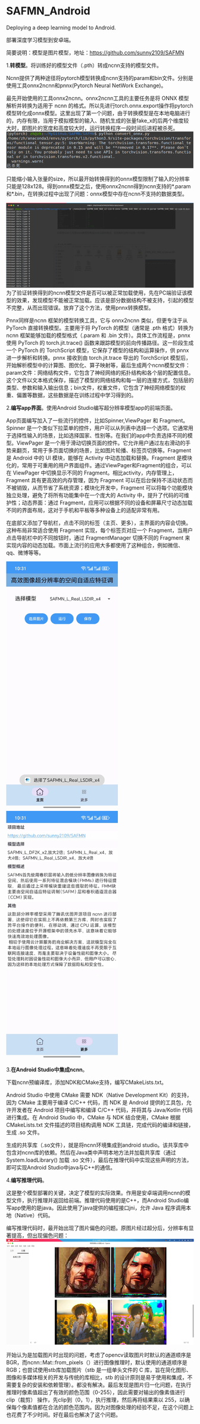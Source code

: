 # SAFMN_Android
Deploying a deep learning model to Android.

部署深度学习模型到安卓端。

简要说明：模型是图片模型，地址：https://github.com/sunny2109/SAFMN

1.**转模型**。将训练好的模型文件（.pth）转成ncnn支持的模型文件。

Ncnn提供了两种途径将pytorch模型转换成ncnn支持的param和bin文件。分别是使用工具onnx2ncnn和pnnx(Pytorch Neural NetWork Exchange)。

最先开始使用的工具onnx2ncnn。onnx2ncnn工具的主要任务是将 ONNX 模型解析并转换为适用于 ncnn 的格式。所以先进行torch.onnx.export操作将pytorch模型转化成onnx模型。这里出现了第一个问题，由于转换模型是在本地电脑进行的，内存有限，当用于模拟模型的输入、随机生成的张量fake_x的后两个维度较大时，即图片的宽度和高度较大时，运行转换程序一段时间后进程被杀死。![image-20240928184953581](images/image-20240928184953581.png)

只能缩小输入张量的size，所以最开始转换得到的onnx模型限制了输入的分辨率只能是128x128。得到onnx模型之后，使用onnx2ncnn得到ncnn支持的*.param和*.bin，在转换过程中出现了问题：onnx模型中存在ncnn不支持的数据类型。

![image-20240928185147175](images/image-20240928185147175.png)为了验证转换得到的ncnn模型文件是否可以被正常加载使用，先在PC端验证该模型的效果，发现模型不能被正常加载。应该是部分数据结构不被支持，引起的模型不完整，从而出现错误。放弃了这个方法，使用pnnx转换模型。

Pnnx同样是ncnn 框架的模型转换工具，它与 onnx2ncnn 类似，但更专注于从 PyTorch 直接转换模型。主要用于将 PyTorch 的模型（通常是 .pth 格式）转换为 ncnn 框架能够加载的模型格式（.param 和 .bin 文件）。具体工作流程是，pnnx 使用 PyTorch 的 torch.jit.trace() 函数来跟踪模型的前向传播路径。这一阶段生成一个 PyTorch 的 TorchScript 模型，它保存了模型的结构和运算操作，供 pnnx 进一步解析和转换。pnnx 接收到由 torch.jit.trace 导出的 TorchScript 模型后，开始解析模型中的计算图、图优化、算子映射等，最后生成两个ncnn模型文件：param文件：网络结构文件，它包含了神经网络的拓扑结构和各个层的配置信息。这个文件以文本格式保存，描述了模型的网络结构和每一层的连接方式，包括层的类型、参数和输入输出信息；bin文件，权重文件，它包含了神经网络模型的权重、偏置等数据，这些数据是在训练过程中学习得到的。

2.**编写app界面**。使用Android Studio编写超分辨率模型app的前端页面。

App页面编写加入了一些流行的控件，比如Spinner,ViewPager 和 Fragment。Spinner 是一个类似下拉菜单的控件，用户可以从列表中选择一个选项。它通常用于选择性输入的场景，比如选择国家、性别等。在我们的app中负责选择不同的模型。ViewPager 是一个用于滑动切换页面的控件。它允许用户通过左右滑动的手势来翻页，常用于多页面切换的场景，比如图片轮播、标签页切换等。Fragment 是 Android 中的 UI 模块，能够在 Activity 中动态加载和替换。Fragment 是模块化的，常用于可重用的用户界面组件。通过ViewPager和Fragment的组合，可以在 ViewPager 中切换显示不同的 Fragment。相比activity，内存管理上，Fragment 具有更高效的内存管理，因为 Fragment 可以在后台保持不活动状态而不被销毁，从而节省了系统资源；模块化开发中，Fragment 可以将每个功能模块独立处理，避免了将所有功能集中在一个庞大的 Activity 中，提升了代码的可维护性；动态界面：通过 Fragment，应用可以根据不同的设备和屏幕尺寸动态加载不同的界面布局，这对于手机和平板等多种设备上的适配非常有用。

在底部又添加了导航栏，点击不同的标签（主页、更多），主界面的内容会切换。这种布局非常适合使用 Fragment 实现，每个标签页对应一个 Fragment，当用户点击导航栏中的不同按钮时，通过 FragmentManager 切换不同的 Fragment 来实现内容的动态加载。市面上流行的应用大多都使用了这种组合，例如微信、qq、微博等等。

<img src="images/image-20240928185443652.png" width="300"/> <img src="images/image-20240928185452395.png" width="300"/>

3.**在Android Studio中集成ncnn**。

下载ncnn预编译库，添加NDK和CMake支持，编写CMakeLists.txt。

Android Studio 中使用 CMake 需要 NDK（Native Development Kit）的支持，因为 CMake 主要用于编译 C/C++ 代码，而 NDK 是 Android 提供的工具包，允许开发者在 Android 项目中编写和编译 C/C++ 代码，并将其与 Java/Kotlin 代码进行集成。在 Android Studio 中，CMake 与 NDK 结合使用，CMake 根据 CMakeLists.txt 文件描述的项目结构调用 NDK 工具链，完成代码的编译和链接，生成 .so 文件。

生成的共享库（.so文件），就是将ncnn环境集成到android studio。该共享库中包含对ncnn库的依赖。然后在Java类中声明本地方法并加载共享库（通过 System.loadLibrary() 加载 .so 文件），最后在推理代码中实现这些声明的方法，即可实现Android Studio中java与C++的通信。

4.**编写推理代码**。

这是整个模型部署的关键，决定了模型的实际效果。作用是安卓端调用ncnn的模型文件，执行推理并返回给前端。推理代码使用的是C++，而Android Studio编写app使用的是java。因此使用了java提供的编程接口jni，允许 Java 程序调用本地（Native）代码。

编写推理代码时，最开始出现了图片偏色的问题。原图片经过超分后，分辨率有显著提高，但出现偏色问题：![image-20240928185923090](images/image-20240928185923090.png)

开始认为是加载图片时出现的问题，考虑了opencv读取图片时默认的通道顺序是BGR，而ncnn::Mat::from_pixels（）进行图像推理时，默认使用的通道顺序是RGB；也尝试使用stb库加载图片（stb 是一组单头文件的 C 库，旨在简化图形、图像和多媒体相关的开发与传统的库相比，stb 的设计原则是易于使用和集成，不需要复杂的安装和依赖管理）。都没有解决。最后发现是图片归一化问题，在执行推理时像素值超出了有效的颜色范围（0-255），因此需要对输出的像素值进行 clip（裁剪） 操作，先clip到（0，1），执行推理，然后再将结果乘以 255，以确保每个像素值都在合法的颜色范围内。因为对图像处理的经验不足，在这个问题上也花费了不少时间。好在最后也解决了这个问题。

